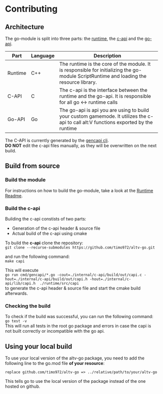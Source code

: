 # Contributing

## Architecture

The go-module is split into three parts: the [runtime](/runtime), the [c-api](/internal/c-api) and the [go-api](/).

| Part    | Language | Description                                                                                                                             |
| ------- | -------- | --------------------------------------------------------------------------------------------------------------------------------------- |
| Runtime | C++      | The runtime is the core of the module. It is responsible for initializing the go-module ScriptRuntime and loading the resource library. |
| C-API   | C        | The c-api is the interface between the runtime and the go-api. It is responsible for all go <-> runtime calls                           |
| Go-API  | Go       | The go-api is api you are using to build your custom gamemode. It utilizes the c-api to call alt:V functions exported by the runtime    |

The C-API is currently generated by the [gencapi cli](/cmd/gencapi/).<br />
**DO NOT** edit the c-api files manually, as they will be overwritten on the next build.

## Build from source

### Build the module
For instructions on how to build the go-module, take a look at the [Runtime Readme](/runtime/README.md).

### Build the c-api
Building the c-api constists of two parts:
- Generation of the c-api header & source file
- Actual build of the c-api using cmake

To build the **c-api** clone the repository:<br />
`git clone --recurse-submodules https://github.com/timo972/altv-go.git`

and run the following command:<br />
`make capi`

This will execute<br />
`
go run cmd/gencapi/*.go -cout=./internal/c-api/build/out/capi.c -hout=./internal/c-api/build/out/capi.h -hout=./internal/c-api/lib/capi.h  ./runtime/src/capi
`<br />
to generate the c-api header & source file and start the cmake build afterwards.

### Checking the build
To check if the build was successful, you can run the following command:<br />
``go test -v``<br />
This will run all tests in the root go package and errors in case the capi is not built correctly or incompatible with the go api. 

## Using your local build

To use your local version of the altv-go package, you need to add the following line to the go.mod file **of your resource**:

```
replace github.com/timo972/altv-go => ../relative/path/to/your/altv-go
```

This tells go to use the local version of the package instead of the one hosted on github.
